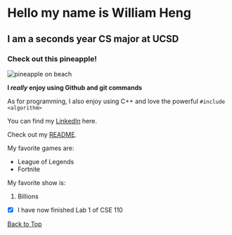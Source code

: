 # Hello my name is William Heng
## I am a seconds year CS major at UCSD
### Check out this pineapple!

![pineapple on beach](https://user-images.githubusercontent.com/68254663/230162917-6ebdf6d0-44e2-4afa-a6ce-b69c5d929351.png)

**I _really_ enjoy using Github and git commands**

As for programming, I also enjoy using C++ and love the powerful ```#include <algorithm>```

You can find my [LinkedIn](https://www.linkedin.com/in/wheng89) here.

Check out my [README](README.md).

My favorite games are:
* League of Legends
* Fortnite


My favorite show is:
1. Billions


- [x] I have now finished Lab 1 of CSE 110

[Back to Top](#Hello-my-name-is-William-Heng)
